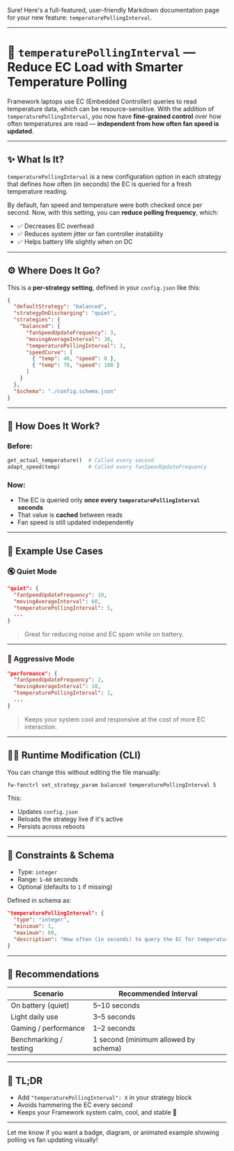 Sure! Here's a full-featured, user-friendly Markdown documentation page for your new feature: `temperaturePollingInterval`.

---

# 🔧 `temperaturePollingInterval` — Reduce EC Load with Smarter Temperature Polling

Framework laptops use EC (Embedded Controller) queries to read temperature data, which can be resource-sensitive.
With the addition of `temperaturePollingInterval`, you now have **fine-grained control** over how often temperatures are read — **independent from how often fan speed is updated**.

---

## ✨ What Is It?

`temperaturePollingInterval` is a new configuration option in each strategy that defines how often (in seconds) the EC is queried for a fresh temperature reading.

By default, fan speed and temperature were both checked once per second. Now, with this setting, you can **reduce polling frequency**, which:

* ✅ Decreases EC overhead
* ✅ Reduces system jitter or fan controller instability
* ✅ Helps battery life slightly when on DC

---

## ⚙️ Where Does It Go?

This is a **per-strategy setting**, defined in your `config.json` like this:

```json
{
  "defaultStrategy": "balanced",
  "strategyOnDischarging": "quiet",
  "strategies": {
    "balanced": {
      "fanSpeedUpdateFrequency": 3,
      "movingAverageInterval": 30,
      "temperaturePollingInterval": 3,
      "speedCurve": [
        { "temp": 40, "speed": 0 },
        { "temp": 70, "speed": 100 }
      ]
    }
  },
  "$schema": "./config.schema.json"
}
```

---

## 📐 How Does It Work?

### Before:

```python
get_actual_temperature()  # Called every second
adapt_speed(temp)         # Called every fanSpeedUpdateFrequency
```

### Now:

* The EC is queried only **once every `temperaturePollingInterval` seconds**
* That value is **cached** between reads
* Fan speed is still updated independently

---

## 🧪 Example Use Cases

### 🔇 Quiet Mode

```json
"quiet": {
  "fanSpeedUpdateFrequency": 10,
  "movingAverageInterval": 60,
  "temperaturePollingInterval": 5,
  ...
}
```

> Great for reducing noise and EC spam while on battery.

---

### 🐝 Aggressive Mode

```json
"performance": {
  "fanSpeedUpdateFrequency": 2,
  "movingAverageInterval": 10,
  "temperaturePollingInterval": 1,
  ...
}
```

> Keeps your system cool and responsive at the cost of more EC interaction.

---

## 🧑‍💻 Runtime Modification (CLI)

You can change this without editing the file manually:

```bash
fw-fanctrl set_strategy_param balanced temperaturePollingInterval 5
```

This:

* Updates `config.json`
* Reloads the strategy live if it's active
* Persists across reboots

---

## 📏 Constraints & Schema

* Type: `integer`
* Range: `1–60` seconds
* Optional (defaults to `1` if missing)

Defined in schema as:

```json
"temperaturePollingInterval": {
  "type": "integer",
  "minimum": 1,
  "maximum": 60,
  "description": "How often (in seconds) to query the EC for temperature. Reduces load on EC."
}
```

---

## 📝 Recommendations

| Scenario               | Recommended Interval           |
| ---------------------- | ------------------------------ |
| On battery (quiet)     | 5–10 seconds                   |
| Light daily use        | 3–5 seconds                    |
| Gaming / performance   | 1–2 seconds                    |
| Benchmarking / testing | 1 second (minimum allowed by schema) |

---

## 🧠 TL;DR

* Add `"temperaturePollingInterval": X` in your strategy block
* Avoids hammering the EC every second
* Keeps your Framework system calm, cool, and stable 🧊

---

Let me know if you want a badge, diagram, or animated example showing polling vs fan updating visually!
